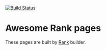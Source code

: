 [![Build Status](https://travis-ci.org/awesomerank/awesomerank.github.io.svg?branch=master)](https://travis-ci.org/awesomerank/awesomerank.github.io)

# Awesome Rank pages

These pages are built by [Rank](https://github.com/awesomerank/rank) builder.
